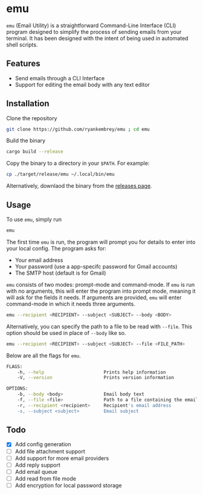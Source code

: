 # emu
`emu` (Email Utility) is a straightforward Command-Line Interface (CLI) program designed to simplify the process of sending emails from your terminal. It has been designed with 
the intent of being used in automated shell scripts.
## Features
- Send emails through a CLI Interface
- Support for editing the email body with any text editor


## Installation 


Clone the repository
```bash
git clone https://github.com/ryankembrey/emu ; cd emu
```
Build the binary
```bash
cargo build --release
```
Copy the binary to a directory in your `$PATH`. For example: 
```bash
cp ./target/release/emu ~/.local/bin/emu
```

Alternatively, downlaod the binary from the [releases page](https://github.com/ryankembrey/emu/releases).

## Usage
To use `emu`, simply run 
```bash
emu
```

The first time `emu` is run, the program will prompt you for details to enter into your local config. The program asks for:
- Your email address 
- Your password (use a app-specifc password for Gmail accounts)
- The SMTP host (default is for Gmail)

`emu` consists of two modes: prompt-mode and command-mode. If `emu` is run with no arguments, this will enter the program into prompt mode, meaning it will ask for the fields it needs. If arguments are provided, `emu` will enter command-mode in which it needs three arguments.
```bash
emu --recipient <RECIPIENT> --subject <SUBJECT> --body <BODY>
```
Alternatively, you can specify the path to a file to be read with `--file`. This option should be used in place of `--body` like so.
```bash
emu --recipient <RECIPIENT> --subject <SUBJECT> --file <FILE_PATH>
```

Below are all the flags for `emu`.
```bash
FLAGS:
    -h, --help                      Prints help information
    -V, --version                   Prints version information

OPTIONS:
    -b, --body <body>               Email body text
    -f, --file <file>               Path to a file containing the email body
    -r, --recipient <recipient>     Recipient's email address
    -s, --subject <subject>         Email subject
```
## Todo
- [x] Add config generation
- [ ] Add file attachment support
- [ ] Add support for more email providers
- [ ] Add reply support
- [ ] Add email queue
- [ ] Add read from file mode
- [ ] Add encryption for local password storage
